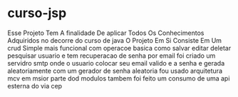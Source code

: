 # curso-jsp
Esse Projeto Tem A finalidade De aplicar Todos Os Conhecimentos Adquiridos no decorre do curso de java 
O Projeto Em Si Consiste Em Um crud Simple mais funcional com operacoe basica como salvar editar deletar pesquisar usuario e tem recuperacao de senha por email foi criado um servidro smtp 
onde o usuario colocar seu email valido e a senha e gerada aleatoriamente com um gerador de senha aleatoria  fou usado arquitetura mcv em msior parte dod modulos tambem  foi feito um consumo de uma api esterna do via cep 
